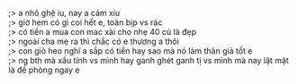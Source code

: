 ;> a nhô ghệ iu, nay a cảm xíu<br>
;> giờ hem có gì coi hết e, toàn bịp vs rác<br>
;> có tiền a mua con mac xài cho nhẹ 40 củ là đẹp<br>
;> ngoài cha mẹ ra thì chắc có e thương a thôi<br>
;> con giò heo nghĩ a sắp có tiền hay sao mà nó làm thân giả tốt e<br>
;> ng bth mà xấu tính vs mình hay ganh ghét ganh tị vs mình mà nay lật mặt là đề phòng ngay e

